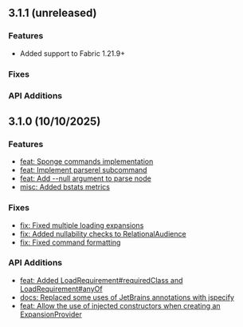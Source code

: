 <!-- 
MiniPlaceholders Changelog
-->

## 3.1.1 (unreleased)

### Features
- Added support to Fabric 1.21.9+


### Fixes



### API Additions



## 3.1.0 (10/10/2025)

### Features

- [feat: Sponge commands implementation](https://github.com/MiniPlaceholders/MiniPlaceholders/commit/7633ada70ed62571b707cbf709fbb5c027c44f46)
- [feat: Implement parserel subcommand](https://github.com/MiniPlaceholders/MiniPlaceholders/commit/ea725a81210911a8779545781b56a647d6b84cf3)
- [feat: Add --null argument to parse node](https://github.com/MiniPlaceholders/MiniPlaceholders/commit/3cdb7de9f2e675f494c84df693142a817535fe9a)
- [misc: Added bstats metrics](https://github.com/MiniPlaceholders/MiniPlaceholders/commit/f648dd8f836d5f2911eaf0bc53f6769ed2a0fdcc)

### Fixes

- [fix: Fixed multiple loading expansions](https://github.com/MiniPlaceholders/MiniPlaceholders/commit/f67690f41347031a32d4acd7bb4bb493b42bb4f9)
- [fix: Added nullability checks to RelationalAudience](https://github.com/MiniPlaceholders/MiniPlaceholders/commit/8aec3e592ff6774737602a3a3a6187ddb577a681)
- [fix: Fixed command formatting](https://github.com/MiniPlaceholders/MiniPlaceholders/commit/de7d14d55d6aeff8dbaf1706dd06bb6812b54390)


### API Additions

- [feat: Added LoadRequirement#requiredClass and LoadRequirement#anyOf](https://github.com/MiniPlaceholders/MiniPlaceholders/commit/31ee16e41234cabf992736f81eda5bbbdc09d954)
- [docs: Replaced some uses of JetBrains annotations with jspecify](https://github.com/MiniPlaceholders/MiniPlaceholders/commit/0f48a4baed91ec5d0fe285649822f189e69a5b57)
- [feat: Allow the use of injected constructors when creating an ExpansionProvider](https://github.com/MiniPlaceholders/MiniPlaceholders/commit/bf995b71030064a174532d38282407ab6baa7170)

